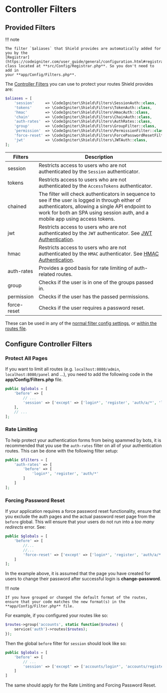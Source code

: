 # Controller Filters

## Provided Filters

!!! note

    The filter `$aliases` that Shield provides are automatically added for you by the
    [Registrar](https://codeigniter.com/user_guide/general/configuration.html#registrars)
    class located at **src/Config/Registrar.php**. So you don't need to add in
    your **app/Config/Filters.php**.

The [Controller Filters](https://codeigniter.com/user_guide/incoming/filters.html) you can use to protect your routes Shield provides are:

```php
$aliases = [
    'session'     => \CodeIgniter\Shield\Filters\SessionAuth::class,
    'tokens'      => \CodeIgniter\Shield\Filters\TokenAuth::class,
    'hmac'        => \CodeIgniter\Shield\Filters\HmacAuth::class,
    'chain'       => \CodeIgniter\Shield\Filters\ChainAuth::class,
    'auth-rates'  => \CodeIgniter\Shield\Filters\AuthRates::class,
    'group'       => \CodeIgniter\Shield\Filters\GroupFilter::class,
    'permission'  => \CodeIgniter\Shield\Filters\PermissionFilter::class,
    'force-reset' => \CodeIgniter\Shield\Filters\ForcePasswordResetFilter::class,
    'jwt'         => \CodeIgniter\Shield\Filters\JWTAuth::class,
];
```

| Filters     | Description                                                                                                                                                                                                                         |
|-------------|-------------------------------------------------------------------------------------------------------------------------------------------------------------------------------------------------------------------------------------|
| session     | Restricts access to users who are not authenticated by the `Session` authenticator.                                                                                                                                                 |
| tokens      | Restricts access to users who are not authenticated by the `AccessTokens` authenticator.                                                                                                                                            |
| chained     | The filter will check authenticators in sequence to see if the user is logged in through either of authenticators, allowing a single API endpoint to work for both an SPA using session auth, and a mobile app using access tokens. |
| jwt         | Restricts access to users who are not authenticated by the `JWT` authenticator. See [JWT Authentication](../addons/jwt.md).                                                                                                         |
| hmac        | Restricts access to users who are not authenticated by the `HMAC` authenticator. See [HMAC Authentication](../guides/api_hmac_keys.md).                                                                                                                    |
| auth-rates  | Provides a good basis for rate limiting of auth-related routes.                                                                                                                                                                     |
| group       | Checks if the user is in one of the groups passed in.                                                                                                                                                                               |
| permission  | Checks if the user has the passed permissions.                                                                                                                                                                                      |
| force-reset | Checks if the user requires a password reset.                                                                                                                                                                                       |

These can be used in any of the [normal filter config settings](https://codeigniter.com/user_guide/incoming/filters.html#globals), or [within the routes file](https://codeigniter.com/user_guide/incoming/routing.html#applying-filters).

## Configure Controller Filters

### Protect All Pages

If you want to limit all routes (e.g. `localhost:8080/admin`, `localhost:8080/panel` and ...), you need to add the following code in the **app/Config/Filters.php** file.

```php
public $globals = [
    'before' => [
        // ...
        'session' => ['except' => ['login*', 'register', 'auth/a/*', 'logout']],
    ],
    // ...
];
```

### Rate Limiting

To help protect your authentication forms from being spammed by bots, it is recommended that you use
the `auth-rates` filter on all of your authentication routes. This can be done with the following
filter setup:

```php
public $filters = [
    'auth-rates' => [
        'before' => [
            'login*', 'register', 'auth/*'
        ]
    ]
];
```

### Forcing Password Reset

If your application requires a force password reset functionality, ensure that you exclude the auth pages and the actual password reset page from the `before` global. This will ensure that your users do not run into a *too many redirects* error. See:

```php
public $globals = [
    'before' => [
        //...
        //...
        'force-reset' => ['except' => ['login*', 'register', 'auth/a/*', 'change-password', 'logout']]
    ]
];
```
In the example above, it is assumed that the page you have created for users to change their password after successful login is **change-password**.

!!! note

    If you have grouped or changed the default format of the routes, ensure that your code matches the new format(s) in the **app/Config/Filter.php** file.

For example, if you configured your routes like so:

```php
$routes->group('accounts', static function($routes) {
    service('auth')->routes($routes);
});
```

Then the global `before` filter for `session` should look like so:

```php
public $globals = [
    'before' => [
        // ...
        'session' => ['except' => ['accounts/login*', 'accounts/register', 'accounts/auth/a/*', 'accounts/logout']]
    ]
]
```

The same should apply for the Rate Limiting and Forcing Password Reset.
